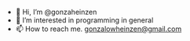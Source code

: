 - 👋 Hi, I’m @gonzaheinzen
- 👀 I’m interested in programming in general
- 📫 How to reach me. gonzalowheinzen@gmail.com
